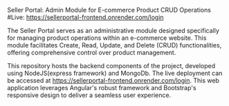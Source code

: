 Seller Portal: Admin Module for E-commerce Product CRUD Operations #Live: https://sellerportal-frontend.onrender.com/login

The Seller Portal serves as an administrative module designed specifically for managing product operations within an e-commerce website. This module facilitates Create, Read, Update, and Delete (CRUD) functionalities, offering comprehensive control over product management.

This repository hosts the backend components of the project, developed using NodeJS(express framework) and MongoDb. The live deployment can be accessed at https://sellerportal-frontend.onrender.com/login. This web application leverages Angular's robust framework and Bootstrap's responsive design to deliver a seamless user experience.
